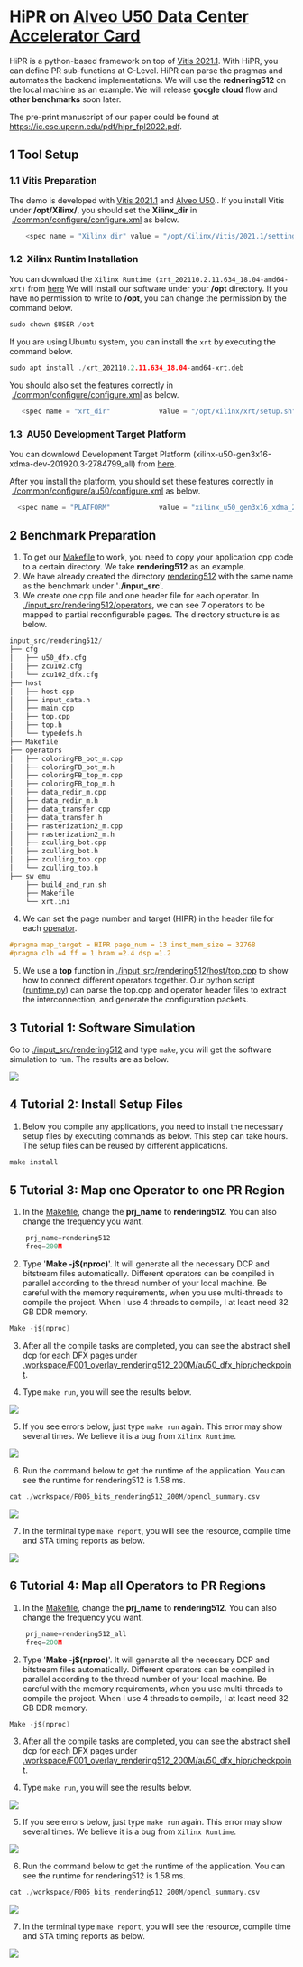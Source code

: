 # HiPR on [Alveo U50 Data Center Accelerator Card](https://www.xilinx.com/products/boards-and-kits/alveo/u50.html)
HiPR is a python-based framework on top of [Vitis 2021.1](https://www.xilinx.com/support/download/index.html/content/xilinx/en/downloadNav/vivado-design-tools/2021-1.html). With HiPR, you can define PR sub-functions at C-Level. HiPR can parse the pragmas and automates the backend implementations.
We will use the **rednering512** on the local machine as an example. We will release **google cloud** flow and **other benchmarks** soon later.

The pre-print manuscript of our paper could be found at https://ic.ese.upenn.edu/pdf/hipr_fpl2022.pdf.


## 1 Tool Setup

### 1.1 Vitis Preparation
The demo is developed with [Vitis 2021.1](https://www.xilinx.com/support/download/index.html/content/xilinx/en/downloadNav/vivado-design-tools/2021-1.html) 
and [Alveo U50](https://www.xilinx.com/products/boards-and-kits/alveo/u50.html)..
If you install Vitis under **/opt/Xilinx/**, you should set the **Xilinx_dir** in  [./common/configure/configure.xml](./common/configure/configure.xml) as below.
```c
    <spec name = "Xilinx_dir" value = "/opt/Xilinx/Vitis/2021.1/settings64.sh" />
```


### 1.2  Xilinx Runtim Installation
You can download the `Xilinx Runtime (xrt_202110.2.11.634_18.04-amd64-xrt)` from [here](https://www.xilinx.com/support/download/index.html/content/xilinx/en/downloadNav/alveo/u50.html)
We will install our software under your **/opt** directory. If you have no permission to write to **/opt**, you can change the permission by the command below.

```c
sudo chown $USER /opt
```

If you are using Ubuntu system, you can install the `xrt` by executing the command below.

```c
sudo apt install ./xrt_202110.2.11.634_18.04-amd64-xrt.deb
```


You should also set the features correctly in  [./common/configure/configure.xml](./common/configure/configure.xml) as below.

```c
   <spec name = "xrt_dir"            value = "/opt/xilinx/xrt/setup.sh" />
```

### 1.3  AU50 Development Target Platform
You can downlowd Development Target Platform (xilinx-u50-gen3x16-xdma-dev-201920.3-2784799_all) from [here](https://www.xilinx.com/support/download/index.html/content/xilinx/en/downloadNav/alveo/u50.html).

After you install the platform, you should set these features correctly in  [./common/configure/au50/configure.xml](./common/configure/au50/configure.xml) as below.


```c 
  <spec name = "PLATFORM"            value = "xilinx_u50_gen3x16_xdma_201920_3" />
```


## 2 Benchmark Preparation
1. To get our [Makefile](./Makefile) to work, you need to copy your application cpp
code to a certain directory. We take 
**rendering512** as an example.
2. We have already created the directory [rendering512](./input_src) with the same 
name as the benchmark under '**./input_src**'.
3. We create one cpp file and one header file for each operator. In 
[./input_src/rendering512/operators](./input_src/rendering512/operators), we
can see 7 operators to be mapped to partial reconfigurable pages.
The directory structure is as below.

```c
input_src/rendering512/
├── cfg
│   ├── u50_dfx.cfg
│   ├── zcu102.cfg
│   └── zcu102_dfx.cfg
├── host
│   ├── host.cpp
│   ├── input_data.h
│   ├── main.cpp
│   ├── top.cpp
│   ├── top.h
│   └── typedefs.h
├── Makefile
├── operators
│   ├── coloringFB_bot_m.cpp
│   ├── coloringFB_bot_m.h
│   ├── coloringFB_top_m.cpp
│   ├── coloringFB_top_m.h
│   ├── data_redir_m.cpp
│   ├── data_redir_m.h
│   ├── data_transfer.cpp
│   ├── data_transfer.h
│   ├── rasterization2_m.cpp
│   ├── rasterization2_m.h
│   ├── zculling_bot.cpp
│   ├── zculling_bot.h
│   ├── zculling_top.cpp
│   └── zculling_top.h
├── sw_emu
    ├── build_and_run.sh
    ├── Makefile
    └── xrt.ini

```

4. We can set the page number and target (HIPR) in the header file
for each [operator](input_src/rendering512/operators/data_redir_m.h).

```c
#pragma map_target = HIPR page_num = 13 inst_mem_size = 32768
#pragma clb =4 ff = 1 bram =2.4 dsp =1.2
```

5. We use a **top** function in [./input_src/rendering512/host/top.cpp](./input_src/rendering512/host/top.cpp)
to show how to connect different operators together. Our python script 
([runtime.py](./pr_flow/runtime.py)) can
parse the top.cpp and operator header files to extract the interconnection,
and generate the configuration packets.
 
## 3 Tutorial 1: Software Simulation
Go to [./input_src/rendering512](input_src/rendering512) and type `make`, you will get the software simulation to run. The results are as below.

![](./images/csimu.png)

## 4 Tutorial 2: Install Setup Files
1. Below you compile any applications, you need to install the necessary setup files by executing commands as below. This step can take hours. The setup files can be reused by different applications.

```c
make install
```

## 5 Tutorial 3: Map one Operator to one PR Region

1. In the [Makefile](./Makefile), change the **prj_name** to **rendering512**. You can also change the frequency you want.
```c
    prj_name=rendering512
    freq=200M
```

2. Type '**Make -j$(nproc)**'. It will generate all the necessary DCP and 
bitstream files automatically. Different operators can be compiled in 
parallel according to the thread number of your local machine. Be careful
with the memory requirements, when you use multi-threads to compile the 
project. When I use 4 threads to compile, I at least need 32 GB DDR 
memory.
```c
Make -j$(nproc)
```

3. After all the compile tasks are completed, you can see the abstract shell dcp for each DFX pages under [.workspace/F001_overlay_rendering512_200M/au50_dfx_hipr/checkpoint](workspace/F001_overlay_rendering512_200M/au50_dfx_hipr/checkpoint).

4. Type `make run`, you will see the results below.

![](images/bunny_one.png)

5. If you see errors below, just type `make run` again. This error may show several times. We believe it is a bug from `Xilinx Runtime`.

![](images/error.png)

6. Run the command below to get the runtime of the application. You can see the runtime for rendering512 is 1.58 ms.

```c
cat ./workspace/F005_bits_rendering512_200M/opencl_summary.csv
```

![](images/runtime_one.png)


7. In the terminal type `make report`, you will see the resource, compile time and STA timing reports as below.

![](images/report_one.png)


## 6 Tutorial 4: Map all Operators to PR Regions

1. In the [Makefile](./Makefile), change the **prj_name** to **rendering512**. You can also change the frequency you want.
```c
    prj_name=rendering512_all
    freq=200M
```

2. Type '**Make -j$(nproc)**'. It will generate all the necessary DCP and 
bitstream files automatically. Different operators can be compiled in 
parallel according to the thread number of your local machine. Be careful
with the memory requirements, when you use multi-threads to compile the 
project. When I use 4 threads to compile, I at least need 32 GB DDR 
memory.
```c
Make -j$(nproc)
```

3. After all the compile tasks are completed, you can see the abstract shell dcp for each DFX pages under [.workspace/F001_overlay_rendering512_200M/au50_dfx_hipr/checkpoint](workspace/F001_overlay_rendering512_200M/au50_dfx_hipr/checkpoint).

4. Type `make run`, you will see the results below.

![](images/bunny_all.png)

5. If you see errors below, just type `make run` again. This error may show several times. We believe it is a bug from `Xilinx Runtime`.

![](images/error.png)

6. Run the command below to get the runtime of the application. You can see the runtime for rendering512 is 1.58 ms.

```c
cat ./workspace/F005_bits_rendering512_200M/opencl_summary.csv
```

![](images/runtime_all.png)


7. In the terminal type `make report`, you will see the resource, compile time and STA timing reports as below.

![](images/report_all.png)











